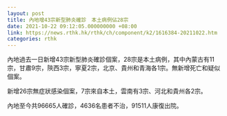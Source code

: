 ```yaml
---
layout: post
title: 內地增43宗新型肺炎確診　本土病例佔28宗
date: 2021-10-22 09:12:05.000000000 +08:00
link: https://news.rthk.hk/rthk/ch/component/k2/1616384-20211022.htm
categories: rthk
---
```


內地過去一日新增43宗新型肺炎確診個案，28宗是本土病例，其中內蒙古有11宗，甘肅9宗，陝西3宗，寧夏2宗，北京、貴州和青海各1宗。無新增死亡和疑似個案。

新增26宗無症狀感染個案，7宗來自本土，雲南有3宗、河北和貴州各2宗。

內地至今共96665人確診，4636名患者不治，91511人康復出院。
